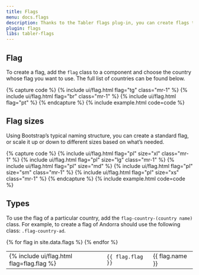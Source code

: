 ```yaml
---
title: Flags
menu: docs.flags
description: Thanks to the Tabler flags plug-in, you can create flags to visually represent countries or languages. Flags are often used in forms, as an element of a delivery address, phone number dialling code and many more. 
plugin: flags
libs: tabler-flags
---
```



## Flag

To create a flag, add the `flag` class to a component and choose the country whose flag you want to use. The full list of countries can be found below. 

{% capture code %}
{% include ui/flag.html flag="tg" class="mr-1" %}
{% include ui/flag.html flag="br" class="mr-1" %}
{% include ui/flag.html flag="pt" %}
{% endcapture %}
{% include example.html code=code %}


## Flag sizes

Using Bootstrap’s typical naming structure, you can create a standard flag, or scale it up or down to different sizes based on what’s needed.

{% capture code %}
{% include ui/flag.html flag="pl" size="xl" class="mr-1" %}
{% include ui/flag.html flag="pl" size="lg" class="mr-1" %}
{% include ui/flag.html flag="pl" size="md" %}
{% include ui/flag.html flag="pl" size="sm" class="mr-1" %}
{% include ui/flag.html flag="pl" size="xs" class="mr-1" %}
{% endcapture %}
{% include example.html code=code %}


## Types

To use the flag of a particular country, add the `flag-country-(country name)` class. For example, to create a flag of Andorra should use the following class: `.flag-country-ad`.

<table>
{% for flag in site.data.flags %}
<tr>
<td>{% include ui/flag.html flag=flag.flag %}</td>
<td><code>{{ flag.flag }}</code></td>
<td>{{ flag.name }}</td>
</tr>
{% endfor %}
</table>

